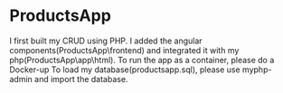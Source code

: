 # ProductsApp
I first built my CRUD using PHP. I added the angular components(ProductsApp\frontend) and integrated it with my php(ProductsApp\app\html).
To run the app as a container, please do a Docker-up
To load my database(productsapp.sql), please use myphp-admin and import the database.